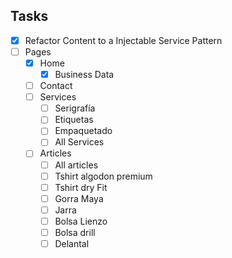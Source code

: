 ## Tasks

-   [x] Refactor Content to a Injectable Service Pattern
-   [ ] Pages
    -   [x] Home
        -   [x] Business Data
    -   [ ] Contact
    -   [ ] Services
        -   [ ] Serigrafía
        -   [ ] Etiquetas
        -   [ ] Empaquetado
        -   [ ] All Services
    -   [ ] Articles
        -   [ ] All articles
        -   [ ] Tshirt algodon premium
        -   [ ] Tshirt dry Fit
        -   [ ] Gorra Maya
        -   [ ] Jarra
        -   [ ] Bolsa Lienzo
        -   [ ] Bolsa drill
        -   [ ] Delantal
